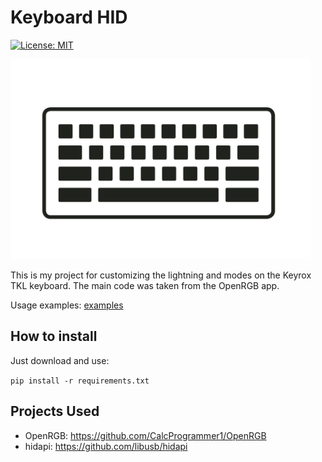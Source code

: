 # Keyboard HID

[![License: MIT](https://img.shields.io/badge/License-MIT-yellow.svg)](https://opensource.org/licenses/MIT)

<img src="icon.png" alt="Logo" height="320">

This is my project for customizing the lightning and modes on the Keyrox TKL keyboard.
The main code was taken from the OpenRGB app.

Usage examples: [examples](https://github.com/hteppl/keyboard-hid/tree/master/examples)

## How to install

Just download and use:

`pip install -r requirements.txt`

## Projects Used

- OpenRGB: https://github.com/CalcProgrammer1/OpenRGB
- hidapi: https://github.com/libusb/hidapi 